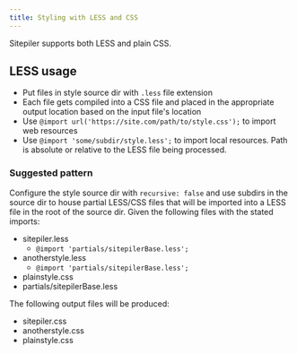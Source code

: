```yaml
---
title: Styling with LESS and CSS
---
```


Sitepiler supports both LESS and plain CSS.

## LESS usage

* Put files in style source dir with `.less` file extension 
* Each file gets compiled into a CSS file and placed in the appropriate output location based on the input file's location
* Use `@import url('https://site.com/path/to/style.css');` to import web resources
* Use `@import 'some/subdir/style.less';` to import local resources. Path is absolute or relative to the LESS file being processed.

### Suggested pattern

Configure the style source dir with `recursive: false` and use subdirs in the source dir to house partial LESS/CSS files that will be imported into a LESS file in the root of the source dir. Given the following files with the stated imports:

* sitepiler.less 
	* `@import 'partials/sitepilerBase.less';`
* anotherstyle.less
	* `@import 'partials/sitepilerBase.less';`
* plainstyle.css
* partials/sitepilerBase.less

The following output files will be produced:

* sitepiler.css
* anotherstyle.css
* plainstyle.css
